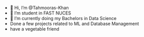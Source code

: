 - 👋 Hi, I’m @Tahmooras-Khan
- 👀 I’m student in FAST NUCES 
- 🌱 I’m currently doing my Bachelors in Data Science
- Done a few projects related to ML and Database Management
- have a vegetable friend


<!---
Tahmooras-Khan/Tahmooras-Khan is a ✨ special ✨ repository because its `README.md` (this file) appears on your GitHub profile.
You can click the Preview link to take a look at your changes.
--->

